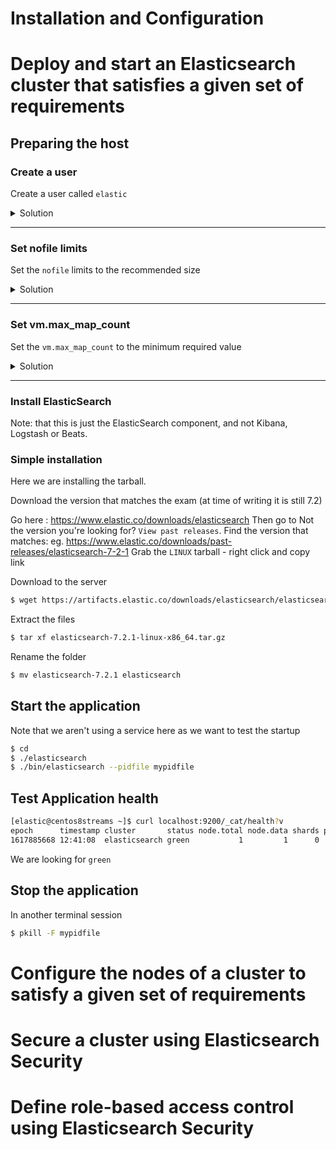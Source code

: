 # Installation and Configuration

# Deploy and start an Elasticsearch cluster that satisfies a given set of requirements

## Preparing the host

### Create a user
Create a user called `elastic`

<details>
  <summary>Solution</summary>

As root, create a user called elastic, set the password (I used something simple, you might not want to do this if your server is accessible from the internet or by other users).  Add that user to the `wheel` group to allow them access to use sudo.

```bash
[root@centos8streams ~]# useradd -m -c "elastic training" elastic
[root@centos8streams ~]# echo "Password1!" | passwd --stdin elastic
[root@centos8streams ~]# usermod -G wheel elastic
```
</details>
<hr>

### Set nofile limits
Set the `nofile` limits to the recommended size

<details>
  <summary>Solution</summary>

https://www.elastic.co/guide/en/elasticsearch/reference/current/file-descriptors.html
https://www.elastic.co/guide/en/elasticsearch/reference/master/setting-system-settings.html

> Elasticsearch uses a lot of file descriptors or file handles. Running out of file descriptors can be disastrous and will most probably lead to data loss. Make sure to increase the limit on the number of open files descriptors for the user running Elasticsearch to `65,536 or higher`.

`vi /etc/security/limits.conf`

```
elasticsearch  -  nofile  65535
elastic        -  nofile  65535
```


This change will only take effect the next time the elasticsearch user opens a new session.
</details>
<hr>

### Set vm.max_map_count
Set the `vm.max_map_count` to the minimum required value

<details>
  <summary>Solution</summary>

https://www.elastic.co/guide/en/elasticsearch/guide/master/_file_descriptors_and_mmap.html
https://www.elastic.co/guide/en/elasticsearch/reference/master/_maximum_map_count_check.html

> Continuing from the previous point, to use mmap effectively, Elasticsearch also requires the ability to create many memory-mapped areas. The maximum map count check checks that the kernel allows a process to have at least 262,144 memory-mapped areas and is enforced on Linux only. 

Temporary fix

`sysctl -w vm.max_map_count=262144`

Permenant fix

`vi /etc/sysctl.conf`

```
vm.max_map_count=262144`
```
</details>
<hr>

### Install ElasticSearch
Note: that this is just the ElasticSearch component, and not Kibana, Logstash or Beats.

### Simple installation
Here we are installing the tarball. 

Download the version that matches the exam (at time of writing it is still 7.2)

Go here : https://www.elastic.co/downloads/elasticsearch
Then go to Not the version you're looking for? `View past releases`.
Find the version that matches: eg. https://www.elastic.co/downloads/past-releases/elasticsearch-7-2-1
Grab the `LINUX` tarball - right click and copy link

Download to the server

```bash
$ wget https://artifacts.elastic.co/downloads/elasticsearch/elasticsearch-7.2.1-linux-x86_64.tar.gz
```

Extract the files

```bash
$ tar xf elasticsearch-7.2.1-linux-x86_64.tar.gz
```

Rename the folder

```bash
$ mv elasticsearch-7.2.1 elasticsearch
```

## Start the application

Note that we aren't using a service here as we want to test the startup

```bash
$ cd
$ ./elasticsearch
$ ./bin/elasticsearch --pidfile mypidfile
```

## Test Application health

```bash
[elastic@centos8streams ~]$ curl localhost:9200/_cat/health?v
epoch      timestamp cluster       status node.total node.data shards pri relo init unassign pending_tasks max_task_wait_time active_shards_percent
1617885668 12:41:08  elasticsearch green           1         1      0   0    0    0        0             0                  -                100.0%
```

We are looking for `green`




## Stop the application

In another terminal session

```bash
$ pkill -F mypidfile
```




# Configure the nodes of a cluster to satisfy a given set of requirements
# Secure a cluster using Elasticsearch Security
# Define role-based access control using Elasticsearch Security

